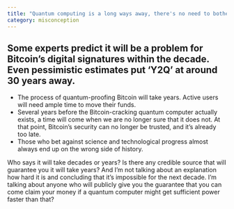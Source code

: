 ```yaml
---
title: "Quantum computing is a long ways away, there's no need to bother"
category: misconception
---
```


## Some experts predict it will be a problem for Bitcoin’s digital signatures within the decade. Even pessimistic estimates put ‘Y2Q’ at around 30 years away.

- The process of quantum-proofing Bitcoin will take years. Active users will need ample time to move their funds.
- Several years before the Bitcoin-cracking quantum computer actually exists, a time will come when we are no longer sure that it does not. At that point, Bitcoin’s security can no longer be trusted, and it’s already too late.
- Those who bet against science and technological progress almost always end up on the wrong side of history.

Who says it will take decades or years? Is there any credible source that will guarantee you it will take years? And I’m not talking about an explanation how hard it is and concluding that it’s impossible for the next decade. I’m talking about anyone who will publicly give you the guarantee that you can come claim your money if a quantum computer might get sufficient power faster than that? 
